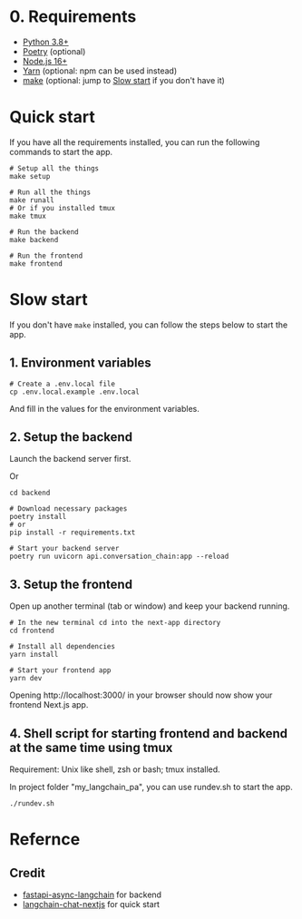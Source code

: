 # 0. Requirements

- [Python 3.8+](https://www.python.org/downloads/)
- [Poetry](https://python-poetry.org/docs/#installation) (optional)
- [Node.js 16+](https://nodejs.org/en/download/)
- [Yarn](https://yarnpkg.com/getting-started/install) (optional: npm can be used instead)
- [make](https://www.gnu.org/software/make/) (optional: jump to [Slow start](#slow-start) if you don't have it)

# Quick start

If you have all the requirements installed, you can run the following commands to start the app.

```shell
# Setup all the things
make setup

# Run all the things
make runall
# Or if you installed tmux
make tmux

# Run the backend
make backend

# Run the frontend
make frontend
```

# Slow start

If you don't have `make` installed, you can follow the steps below to start the app.

## 1. Environment variables

```shell
# Create a .env.local file
cp .env.local.example .env.local
```

And fill in the values for the environment variables.

## 2. Setup the backend

Launch the backend server first.

Or

```shell
cd backend

# Download necessary packages
poetry install
# or
pip install -r requirements.txt

# Start your backend server
poetry run uvicorn api.conversation_chain:app --reload
```

## 3. Setup the frontend

Open up another terminal (tab or window) and keep your backend running.

```shell
# In the new terminal cd into the next-app directory
cd frontend

# Install all dependencies
yarn install 

# Start your frontend app
yarn dev
```

Opening http://localhost:3000/ in your browser should now show your frontend Next.js app.

## 4. Shell script for starting frontend and backend at the same time using tmux

Requirement: Unix like shell, zsh or bash; tmux installed.

In project folder "my_langchain_pa", you can use rundev.sh to start the app.

```shell
./rundev.sh
```

# Refernce

## Credit

- [fastapi-async-langchain](https://github.com/ajndkr/fastapi-async-langchain) for backend
- [langchain-chat-nextjs](https://github.com/zahidkhawaja/langchain-chat-nextjs) for quick start
